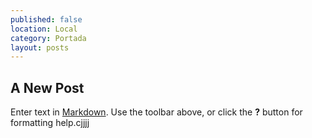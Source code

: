 ```yaml
---
published: false
location: Local
category: Portada
layout: posts
---
```


## A New Post

Enter text in [Markdown](http://daringfireball.net/projects/markdown/). Use the toolbar above, or click the **?** button for formatting help.cjjjj

